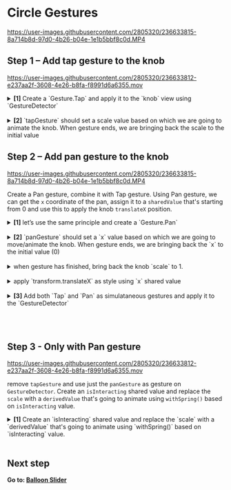 # Circle Gestures

https://user-images.githubusercontent.com/2805320/236633815-8a714b8d-97d0-4b26-b04e-1e1b5bbf8c0d.MP4

## Step 1 – Add tap gesture to the knob

https://user-images.githubusercontent.com/2805320/236633812-e237aa2f-3608-4e26-b8fa-f8991d6a6355.mov

<details>
<summary>
  <b>[1]</b> Create a `Gesture.Tap` and apply it to the `knob` view using `GestureDetector`
</summary>

```jsx
const tapGesture = Gesture.Tap()

<GestureDetector gesture={tapGesture}>
  <Animated.View style={styles.knob} />
</GestureDetector>
```

</details>
<br />
<details>
<summary>
  <b>[2]</b> `tapGesture` should set a scale value based on which we are going to animate the knob. When gesture ends, we are bringing back the scale to the initial value
</summary>
  <br/>
<details>

<summary>
create a `scale` sharedValue starting from 1
</summary>

```jsx
const scale = useSharedValue(1)
```

</details>
<br />
<details>
<summary>
add onBegin method and change `scale` value using spring
</summary>

```jsx
.onBegin(() => {
  scale.value = withSpring(2)
})
```

</details>
<br />
<details>
<summary>
add onEnd method to bring back the scale to using spring
</summary>

```jsx
.onEnd(() => {
  scale.value = withSpring(1)
})
```

</details>
<br />
<details>
<summary>
create a knobStyle using useAnimatedStyle and change the scale and borderWidth by interpolating scale.value `[1,2] → [layout.knobSize / 2, 2]`
</summary>

```jsx
const animatedStyle = useAnimatedStyle(() => {
  return {
    borderWidth: interpolate(
      scale.value,
      [1, 2],
      [layout.knobSize / 2, 2],
      Extrapolate.CLAMP,
    ),
    transform: [
      {
        scale: scale.value,
      },
    ],
  }
})
```

</details>
<br />
<details>
<summary>
apply this style to the knob
</summary>

```jsx
<Animated.View style={[styles.knob, animatedStyle]} hitSlop={hitSlop} />
```

</details>
<br />
<br/>
  </details>

## Step 2 – Add pan gesture to the knob

https://user-images.githubusercontent.com/2805320/236633815-8a714b8d-97d0-4b26-b04e-1e1b5bbf8c0d.MP4

Create a Pan gesture, combine it with Tap gesture. Using Pan gesture, we can get the `x` coordinate of the pan, assign it to a `sharedValue` that's starting from 0 and use this to apply the knob `translateX` position.

<details>
<summary>
  <b>[1]</b> let’s use the same principle and create a `Gesture.Pan`
</summary>

```jsx
const panGesture = Gesture.Pan()
```

</details>
<br/>
<details>
<summary>
  <b>[2]</b> `panGesture` should set a `x` value based on which we are going to move/animate the knob. When gesture ends, we are bringing back the `x` to the initial value (0)
</summary>
  <br/>
<details>

<summary>
create a `x` sharedValue starting from 1
</summary>

```jsx
const x = useSharedValue(0)
```

</details>
<br />
<details>
<summary>
add onChange method and change x value based on `changeX`
</summary>

```jsx
.onChange((ev) => {
  x.value += ev.changeX
})
```

⚠️ TIP: The reason why we’re using `changeX` instead of `translationX` is that we would like to start from where we left when the gesture is triggered again (aka when we start panning again), in other words it keeps the knob in place and next time will move from the current position

</details>
</details>
<br />
<details>
<summary>
when gesture has finished, bring back the knob `scale` to 1.
</summary>

```jsx
.onEnd(() => {
  scale.value = withSpring(1)
})
```

</details>
<br />
<details>
<summary>
apply `transform.translateX` as style using `x` shared value
</summary>

```jsx
const animatedStyle = useAnimatedStyle(() => {
  return {
    borderWidth: //
    transform: [
      {
        translateX: x.value  // <--------- here
      },
      {
        scale: scale.value,
      },
    ],
  }
})
```

</details>
</details>
</>
<br />
<details>
<summary>
  <b>[3]</b> Add both `Tap` and `Pan` as simulataneous gestures and apply it to the `GestureDetector`
</summary>
  <br/>

```jsx
const gestures = Gesture.Simultaneous(tapGesture. panGesture)

<GestureDetector gesture={gestures}>
  //
</GestureDetector>
```

</details>
<br />
<br />
<br />

## Step 3 - Only with Pan gesture

https://user-images.githubusercontent.com/2805320/236633812-e237aa2f-3608-4e26-b8fa-f8991d6a6355.mov

remove `tapGesture` and use just the `panGesture` as gesture on `GestureDetector`. Create an `isInteracting` shared value and replace the `scale` with a `derivedValue` that's going to animate using `withSpring()` based on `isInteracting` value.

<details>
<summary>
  <b>[1]</b> Create an `isInteracting` shared value and replace the `scale` with a `derivedValue` that's going to animate using `withSpring()` based on `isInteracting` value.
</summary>
  <br/>
    <details>

  <summary>
  create isInteracting value and replace scale with a derived value.
  </summary>

```jsx
const isInteracting = useSharedValue(false)
const scale = useDerivedValue(() => {
  return withSpring(isInteracting.value ? 2 : 1)
})
```

  </details>
  <br/>
  <details>

  <summary>
  using `.onBegin` and `.onFinalize` to toggle `isInteractive` value
  </summary>

```jsx
.onBegin(() => {
  isInteracting.value = true
})
.onFinalize(() => {
  isInteracting.value = false
})
```

  </details>
  <br/>
  <details>

  <summary>
  using `.onEnd` to bring back `x` to the initial value
  </summary>

```jsx
.onEnd(() => {
  x.value = withSpring(0)
})
```

  </details>
</details>
<br />

## Next step

**Go to: [Balloon Slider](../BalloonSlider/)**
